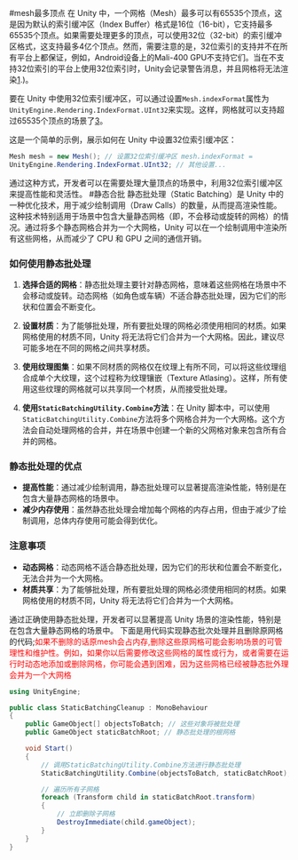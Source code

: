 #mesh最多顶点
在 Unity 中，一个网格（Mesh）最多可以有65535个顶点，这是因为默认的索引缓冲区（Index Buffer）格式是16位（16-bit），它支持最多65535个顶点。如果需要处理更多的顶点，可以使用32位（32-bit）的索引缓冲区格式，这支持最多4亿个顶点。然而，需要注意的是，32位索引的支持并不在所有平台上都保证，例如，Android设备上的Mali-400 GPU不支持它们。当在不支持32位索引的平台上使用32位索引时，Unity会记录警告消息，并且网格将无法渲染[1](https://docs.unity3d.com/ScriptReference/Mesh-indexFormat.html#:~:text=Index%20buffer%20can%20either%20be,up%20to%204%20billion%20vertices).)。

要在 Unity 中使用32位索引缓冲区，可以通过设置`Mesh.indexFormat`属性为`UnityEngine.Rendering.IndexFormat.UInt32`来实现。这样，网格就可以支持超过65535个顶点的场景了[3](https://stackoverflow.com/questions/50433894/how-to-use-meshes-with-more-than-64k-vertices-in-unity-2018-1)。

这是一个简单的示例，展示如何在 Unity 中设置32位索引缓冲区：
```c#
Mesh mesh = new Mesh(); // 设置32位索引缓冲区 mesh.indexFormat = 
UnityEngine.Rendering.IndexFormat.UInt32; // 其他设置...
```
通过这种方式，开发者可以在需要处理大量顶点的场景中，利用32位索引缓冲区来提高性能和灵活性。
#静态合批
静态批处理（Static Batching）是 Unity 中的一种优化技术，用于减少绘制调用（Draw Calls）的数量，从而提高渲染性能。这种技术特别适用于场景中包含大量静态网格（即，不会移动或旋转的网格）的情况。通过将多个静态网格合并为一个大网格，Unity 可以在一个绘制调用中渲染所有这些网格，从而减少了 CPU 和 GPU 之间的通信开销。

### 如何使用静态批处理

1. **选择合适的网格**：静态批处理主要针对静态网格，意味着这些网格在场景中不会移动或旋转。动态网格（如角色或车辆）不适合静态批处理，因为它们的形状和位置会不断变化。

2. **设置材质**：为了能够批处理，所有要批处理的网格必须使用相同的材质。如果网格使用的材质不同，Unity 将无法将它们合并为一个大网格。因此，建议尽可能多地在不同的网格之间共享材质。

3. **使用纹理图集**：如果不同材质的网格仅在纹理上有所不同，可以将这些纹理组合成单个大纹理，这个过程称为纹理镶嵌（Texture Atlasing）。这样，所有使用这些纹理的网格就可以共享同一个材质，从而接受批处理。

4. **使用`StaticBatchingUtility.Combine`方法**：在 Unity 脚本中，可以使用`StaticBatchingUtility.Combine`方法将多个网格合并为一个大网格。这个方法会自动处理网格的合并，并在场景中创建一个新的父网格对象来包含所有合并的网格。

### 静态批处理的优点

- **提高性能**：通过减少绘制调用，静态批处理可以显著提高渲染性能，特别是在包含大量静态网格的场景中。
- **减少内存使用**：虽然静态批处理会增加每个网格的内存占用，但由于减少了绘制调用，总体内存使用可能会得到优化。

### 注意事项

- **动态网格**：动态网格不适合静态批处理，因为它们的形状和位置会不断变化，无法合并为一个大网格。
- **材质共享**：为了能够批处理，所有要批处理的网格必须使用相同的材质。如果网格使用的材质不同，Unity 将无法将它们合并为一个大网格。

通过正确使用静态批处理，开发者可以显著提高 Unity 场景的渲染性能，特别是在包含大量静态网格的场景中。
下面是用代码实现静态批次处理并且删除原网格的代码;<font color=red>如果不删除的话原mesh会占内存,删除这些原网格可能会影响场景的可管理性和维护性。例如，如果你以后需要修改这些网格的属性或行为，或者需要在运行时动态地添加或删除网格，你可能会遇到困难，因为这些网格已经被静态批外理会并为一个大网格</font>
```c#
using UnityEngine;

public class StaticBatchingCleanup : MonoBehaviour
{
    public GameObject[] objectsToBatch; // 这些对象将被批处理
    public GameObject staticBatchRoot; // 静态批处理的根网格

    void Start()
    {
        // 调用StaticBatchingUtility.Combine方法进行静态批处理
        StaticBatchingUtility.Combine(objectsToBatch, staticBatchRoot);

        // 遍历所有子网格
        foreach (Transform child in staticBatchRoot.transform)
        {
            // 立即删除子网格
            DestroyImmediate(child.gameObject);
        }
    }
}

```
